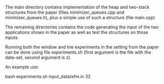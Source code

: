 The main directory contains implementation of the heap and two-stack structures from the paper (files minimizer_queues.cpp and minimizer_queues.h),
plus a simple use of such a structure (file main.cpp)

The remaining directories contains the code generating the input of the two applications shown in the paper as well as test the structures on those inputs.

Running both the window and trie experiments in the setting from the paper can be done using file experiments.sh
(first argument is the file with the data-set, second argument is z).

An example use:

bash experiments.sh input_data/efm.in 32

